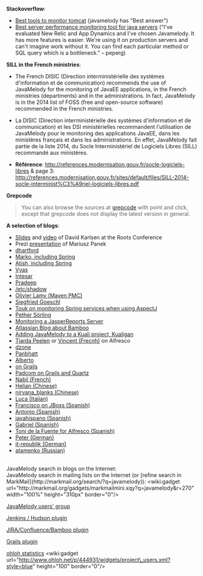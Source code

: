 **Stackoverflow**:
  * [Best tools to monitor tomcat](http://stackoverflow.com/questions/242958/best-tools-to-monitor-tomcat) (javamelody has "Best answer")
  * [Best server performance monitoring tool for java servers](http://stackoverflow.com/questions/130067/best-server-performance-monitoring-tool-for-java-servers) ("I've evaluated New Relic and App Dynamics and I've chosen Javamelody. It has more features is easier. We're using it on production servers and can't imagine work without it. You can find each particular method or SQL query which is a bottleneck." – peperg)

**SILL in the French ministries**:
  * The French DISIC (Direction interministérielle des systèmes d'information et de communication) recommends the use of JavaMelody for the monitoring of JavaEE applications, in the French ministries (departments) and in the administrations. In fact, JavaMelody is in the 2014 list of FOSS (free and open-source software) recommended in the French ministries.

  * La DISIC (Direction interministérielle des systèmes d'information et de communication) et les DSI ministérielles recommandent l'utilisation de JavaMelody pour le monitoring des applications JavaEE, dans les ministères français et dans les administrations. En effet, JavaMelody fait partie de la liste 2014, du Socle Interministériel de Logiciels Libres (SILL) recommandé aux ministères.

  * **Référence**: http://references.modernisation.gouv.fr/socle-logiciels-libres & page 3: http://references.modernisation.gouv.fr/sites/default/files/SILL-2014-socle-interminist%C3%A9riel-logiciels-libres.pdf

**Grepcode**
> You can also browse the sources at [grepcode](http://grepcode.com/file/repo1.maven.org/maven2/net.bull.javamelody/javamelody-core/1.55.0/net/bull/javamelody/MonitoringFilter.java) with point and click, except that grepcode does not display the latest version in general.

**A selection of blogs**:
  * [Slides](http://www.slideshare.net/djkarlsen/significance-of-metrics) and [video](http://vimeo.com/channels/rootsconf#24706626) of David Karlsen at the Roots Conference
  * Prezi [presentation](http://prezi.com/bly_kbfggbky/javamelody/) of Mariusz Panek
  * [dhartford](http://dhartford.blogspot.com/2011/02/javamelody-performance-usage-statistics.html)
  * [Marko, including Spring](http://ruleoftech.com/2013/monitoring-java-ee-application-with-javamelody)
  * [Atish, including Spring](http://bits.hugeinc.com/?p=503)
  * [Vyas](http://ejvyas.blogspot.com/2009/12/java-melody-monitoring-of-javaee.html)
  * [Intesar](http://mdshannan1.blogspot.com/2011/09/use-java-melody-to-see-into-production.html)
  * [Pradeep](http://pradeepjanakiraman.wordpress.com/2010/02/04/java-melody-pretty-cool/)
  * [/etc/shadow](http://etcshadow.wordpress.com/2010/09/03/java-melody/)
  * [Olivier Lamy (Maven PMC)](http://olamy.blogspot.com/2009/11/using-javamelody-in-your-application.html)
  * [Siegfried Goeschl](http://people.apache.org/~sgoeschl/blog/posts/javamelody/using-java-melody/)
  * [Touk on monitoring Spring services when using AspectJ](http://touk.pl/blog/2011/03/07/javamelody-spring-and-aspectj/)
  * [Pether Sörling](http://sourceforge.net/apps/wordpress/cia/2010/03/04/javamelody-for-chilled-application-monitoring/)
  * [Monitoring a JasperReports Server](http://community.jaspersoft.com/wiki/javamelody-monitoring-tool)
  * [Atlassian Blog about Bamboo](https://blogs.atlassian.com/2013/07/bamboo-top-5-plugins/)
  * [Adding JavaMelody to a Kuali project, Kualigan](http://kualigan.blogspot.com/2012/02/adding-java-melody-to-kuali-project.html)
  * [Tjarda Peelen](http://tpeelen.wordpress.com/2012/12/12/alfresco-monitoring-with-javamelody/) or [Vincent (Frecnh)](http://desaille.fr/alfresco-4-2f-monitoring-avec-javamelody/) on Alfresco
  * [dzone](http://www.dzone.com/links/rss/javamelody_1150_released.html)
  * [Panbhatt](http://panbhatt.blogspot.com/2011/01/monitoring-your-server-java.html)
  * [Alberto](http://looking4q.blogspot.com/2011/01/monitorize-your-own-applications-with.html)
  * [on Grails](http://www.grails.co.il/archives/22)
  * [Padcom on Grails and Quartz](http://padcom13.blogspot.com/2010/11/grails-quartz-and-javamelody.html)
  * [Nabil (French)](http://nabilbenyoussef.blogspot.com/2011/02/monitoring-javamelody.html)
  * [Helian (Chinese)](http://helian.javaeye.com/blog/548476)
  * [nirvana\_blanks (Chinese)](http://nirvana-blanks.javaeye.com/blog/809629)
  * [Luca (Italian)](http://www.ilsitodiluca.it/2010/07/26/javamelody-un-utile-strumento-di-monitoraggio-delle-webapp-java/)
  * [Francisco on JBoss (Spanish)](http://blog.neodoo.es/2014/04/22/monitorizando-una-aplicacion-java-con-javamelody-en-jboss-eap-6-2/)
  * [Antonio (Spanish)](http://blog.klicap.es/archives/175)
  * [javahispano (Spanish)](http://www.javahispano.org/contenidos/es/javamelody__solucion_opensource_para_monitorizar_aplicaciones_java_ee/)
  * [Gabriel (Spanish)](http://tecnoculture.wordpress.com/2011/03/01/java-melody/)
  * [Toni de la Fuente for Alfresco (Spanish)](http://blyx.com/2010/09/13/monitoring-alfresco-con-javamelody/)
  * [Peter (German)](http://psm-blog.blogspot.com/2009/11/monitoring-von-jee-anwedungen.html)
  * [it-republik (German)](http://it-republik.de/jaxenter/news/Java-EE-App-Server-ueberwachen-mit-JavaMelody-055352.html)
  * [atamenko (Russian)](http://atamanenko.blogspot.com/2010/02/grails.html)

<br />
JavaMelody search in blogs on the Internet:
<wiki:gadget url="http://google-code-feed-gadget.googlecode.com/svn/trunk/gadget.xml" up\_feeds="http://blogsearch.google.com/blogsearch\_feeds?q=javamelody&prmdo=1&output=rss" width="100%" height="260px" border="0"/>

<br />
JavaMelody search in mailing lists on the Internet (or [refine search in MarkMail](http://markmail.org/search/?q=javamelody)):
&lt;wiki:gadget url="http://markmail.org/gadgets/markmailmini.xqy?q=javamelody&r=270" width="100%" height="310px" border="0"/&gt;

[JavaMelody users' group](http://groups.google.com/group/javamelody)

[Jenkins / Hudson plugin](http://wiki.jenkins-ci.org/display/HUDSON/Monitoring)

[JIRA/Confluence/Bamboo plugin](https://plugins.atlassian.com/plugins/net.bull.javamelody)

[Grails plugin](http://www.grails.org/plugin/grails-melody)

[ohloh statistics](https://www.ohloh.net/p/javamelody) &lt;wiki:gadget url="http://www.ohloh.net/p/444931/widgets/project\_users.xml?style=blue" height="100" border="0"/&gt;
